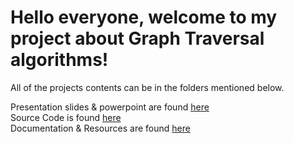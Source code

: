 # Hello everyone, welcome to my project about Graph Traversal algorithms!

All of the projects contents can be in the folders mentioned below.

Presentation slides & powerpoint are found [here](https://github.com/F23-CS131-YUEN-17240/DL_Project_DavitManaseryan/tree/main/presentation)\
Source Code is found [here](https://github.com/F23-CS131-YUEN-17240/DL_Project_DavitManaseryan/tree/main/src)\
Documentation & Resources are found [here](https://github.com/F23-CS131-YUEN-17240/DL_Project_DavitManaseryan/tree/main/doc)
